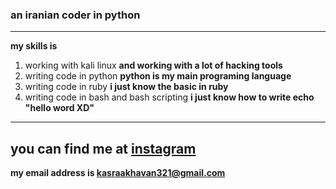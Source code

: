 ### an iranian coder in python
----------------------------------
**my skills is**
1. working with kali linux **and working with a lot of hacking tools** 
2. writing code in python **python is my main programing language** 
3. writing code in ruby **i just know the basic in ruby** 
4. writing code in bash and bash scripting **i just know how to write echo "hello word XD"**
----------------------------------
**you can find me at**
 	[instagram](https://www.instagram.com/invites/contact/?i=wdksknqbpnb3&utm_content=idzg6u1)
----------------------------------
**my email address is kasraakhavan321@gmail.com**
